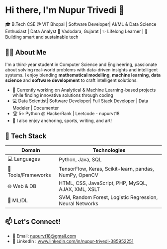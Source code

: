 # Hi there, I'm Nupur Trivedi 👋

🎓 B.Tech CSE @ VIT Bhopal | Software Developer| AI/ML & Data Science Enthusiast | Data Analyst 
📍 Vadodara, Gujarat | ✨ Lifelong Learner | 🌱 Building smart and sustainable tech  


## 👩‍💻 About Me

I'm a third-year student in Computer Science and Engineering, passionate about solving real-world problems with data-driven insights and intelligent systems. I enjoy blending **mathematical modelling**, **machine learning**, **data science** and **software development** to craft intelligent solutions.

- 🔬 Currently working on Analytical & Machine Learning-based projects while finding innovative solutions through coding
- 💻 Data Scientist| Software Developer| Full Stack Developer | Data Modeler | Documenter
- 🏆 5⭐ Python @ HackerRank | Leetcode - nupurvt18
- 🎨 I also enjoy anchoring, sports, writing, and art!
  

## 🚀 Tech Stack

| Domain                  | Technologies                                               |
|------------------------|------------------------------------------------------------|
| 💻 Languages           | Python, Java, SQL                                          |
| 🔧 Tools/Frameworks    | TensorFlow, Keras, Scikit-learn, pandas, NumPy, OpenCV     |
| 🌐 Web & DB            | HTML, CSS, JavaScript, PHP, MySQL, AJAX, XML, XSLT         |
| 🧠 ML/DL               | SVM, Random Forest, Logistic Regression, Neural Networks   |


## 📫 Let's Connect!

- 📧 Email: nupurvt18@gmail.com  
- 💼 LinkedIn : www.linkedin.com/in/nupur-trivedi-385952251



